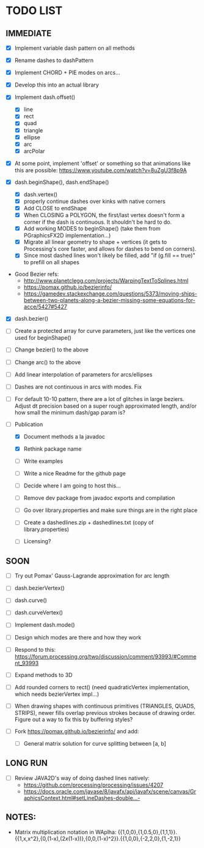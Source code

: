 # TODO LIST

## IMMEDIATE
- [x] Implement variable dash pattern on all methods
- [x] Rename dashes to dashPattern
- [x] Implement CHORD + PIE modes on arcs...

- [x] Develop this into an actual library

- [x] Implement dash.offset()
    - [x] line
    - [x] rect
    - [x] quad
    - [x] triangle
    - [x] ellipse
    - [x] arc
    - [x] arcPolar

- [x] At some point, implement 'offset' or something so that animations like this are possible: https://www.youtube.com/watch?v=8uZgU3f8p9A

- [x] dash.beginShape(), dash.endShape()
    - [x] dash.vertex()
    - [x] properly continue dashes over kinks with native corners
    - [x] Add CLOSE to endShape
    - [x] When CLOSING a POLYGON, the first/last vertex doesn't form a corner if the dash is continuous. It shouldn't be hard to do. 
    - [x] Add working MODES to beginShape() (take them from PGraphicsFX2D implementation...)
    - [x] Migrate all linear geometry to shape + vertices (it gets to Processing's core faster, and allows for dashes to bend on corners).
    - [x] Since most dashed lines won't likely be filled, add "if (g.fill == true)" to prefill on all shapes 

- Good Bezier refs:
    + http://www.planetclegg.com/projects/WarpingTextToSplines.html
    + https://pomax.github.io/bezierinfo/
    + https://gamedev.stackexchange.com/questions/5373/moving-ships-between-two-planets-along-a-bezier-missing-some-equations-for-acce/5427#5427

- [x] dash.bezier()
- [ ] Create a protected array for curve parameters, just like the vertices one used for beginShape()
- [ ] Change bezier() to the above
- [ ] Change arc() to the above
- [ ] Add linear interpolation of parameters for arcs/ellipses
- [ ] Dashes are not continuous in arcs with modes. Fix
- [ ] For default 10-10 pattern, there are a lot of glitches in large beziers. Adjust dt precision based on a super rough approximated length, and/or how small the minimum dash/gap param is?

- [ ] Publication
    - [x] Document methods a la javadoc
    - [x] Rethink package name
    - [ ] Write examples
    - [ ] Write a nice Readme for the github page
    - [ ] Decide where I am going to host this... 
    - [ ] Remove dev package from javadoc exports and compilation
    - [ ] Go over library.properties and make sure things are in the right place
    - [ ] Create a dashedlines.zip + dashedlines.txt (copy of library.properties) 
    - [ ] Licensing?



## SOON
- [ ] Try out Pomax' Gauss-Lagrande approximation for arc length
- [ ] dash.bezierVertex()
- [ ] dash.curve()
- [ ] dash.curveVertex()
- [ ] Implement dash.mode()
- [ ] Design which modes are there and how they work  

- [ ] Respond to this: https://forum.processing.org/two/discussion/comment/93993/#Comment_93993
- [ ] Expand methods to 3D
- [ ] Add rounded corners to rect() (need quadraticVertex implementation, which needs bezierVertex impl...)
- [ ] When drawing shapes with continuous primitives (TRIANGLES, QUADS, STRIPS), newer fills overlap previous strokes because of drawing order. Figure out a way to fix this by buffering styles?
- [ ] Fork https://pomax.github.io/bezierinfo/ and add:
    - [ ] General matrix solution for curve splitting between [a, b]

## LONG RUN
- [ ] Review JAVA2D's way of doing dashed lines natively: 
    * https://github.com/processing/processing/issues/4207
    * https://docs.oracle.com/javase/8/javafx/api/javafx/scene/canvas/GraphicsContext.html#setLineDashes-double...-


## NOTES:
- Matrix multiplication notation in WAplha:
    {{1,0,0},{1,0.5,0},{1,1,1}}.{{1,x,x^2},{0,(1-x),(2*x*(1-x))},{0,0,(1-x)^2}}.{{1,0,0},{-2,2,0},{1,-2,1}}